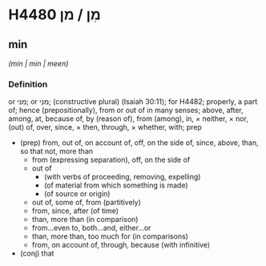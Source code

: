 # H4480 מִן / מן

## min

_(min | min | meen)_

### Definition

or מִנִּי; or מִנֵּי; (constructive plural) (Isaiah 30:11); for H4482; properly, a part of; hence (prepositionally), from or out of in many senses; above, after, among, at, because of, by (reason of), from (among), in, × neither, × nor, (out) of, over, since, × then, through, × whether, with; prep

- (prep) from, out of, on account of, off, on the side of, since, above, than, so that not, more than
  - from (expressing separation), off, on the side of
  - out of
    - (with verbs of proceeding, removing, expelling)
    - (of material from which something is made)
    - (of source or origin)
  - out of, some of, from (partitively)
  - from, since, after (of time)
  - than, more than (in comparison)
  - from...even to, both...and, either...or
  - than, more than, too much for (in comparisons)
  - from, on account of, through, because (with infinitive)
- (conj) that
